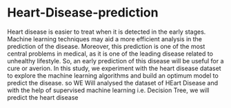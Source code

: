 # Heart-Disease-prediction
Heart disease is easier to treat when it is detected in the early stages. Machine learning techniques may aid a more efficient analysis in the prediction of the disease. Moreover, this prediction is one of the most central problems in medical, as it is one of the leading disease related to unhealthy lifestyle. 
So, an early prediction of this disease will be useful for a cure or averion. In this study, we experiment with the heart disease dataset to explore the machine learning algorithms and build an optimum model to predict the disease.
so WE Will analysed the dataset of HEart Disease and with the help of supervised machine learning i.e. Decision Tree, we will predict the heart disease
